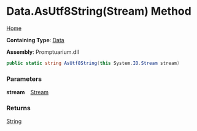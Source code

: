 # Data\.AsUtf8String\(Stream\) Method

[Home](../../../README.md)

**Containing Type**: [Data](../README.md)

**Assembly**: Promptuarium\.dll

```csharp
public static string AsUtf8String(this System.IO.Stream stream)
```

### Parameters

**stream** &ensp; [Stream](https://docs.microsoft.com/en-us/dotnet/api/system.io.stream)

### Returns

[String](https://docs.microsoft.com/en-us/dotnet/api/system.string)

